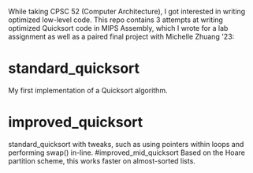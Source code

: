 While taking CPSC 52 (Computer Architecture), I got interested in writing optimized low-level code. This repo contains 3 attempts at writing optimized Quicksort code in MIPS Assembly, which I wrote for a lab assignment as well as a paired final project with Michelle Zhuang '23:

# standard_quicksort
My first implementation of a Quicksort algorithm.
# improved_quicksort
standard_quicksort with tweaks, such as using pointers within loops and performing swap() in-line.
#improved_mid_quicksort
Based on the Hoare partition scheme, this works faster on almost-sorted lists.
